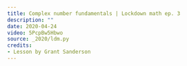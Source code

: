 ```yaml
---
title: Complex number fundamentals | Lockdown math ep. 3
description: ""
date: 2020-04-24
video: 5PcpBw5Hbwo
source: _2020/ldm.py
credits:
- Lesson by Grant Sanderson
---
```


